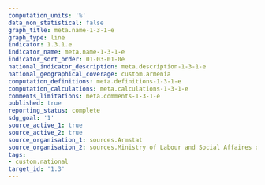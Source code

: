 ```yaml
---
computation_units: '%'
data_non_statistical: false
graph_title: meta.name-1-3-1-e
graph_type: line
indicator: 1.3.1.e
indicator_name: meta.name-1-3-1-e
indicator_sort_order: 01-03-01-0e
national_indicator_description: meta.description-1-3-1-e
national_geographical_coverage: custom.armenia
computation_definitions: meta.definitions-1-3-1-e
computation_calculations: meta.calculations-1-3-1-e
comments_limitations: meta.comments-1-3-1-e
published: true
reporting_status: complete
sdg_goal: '1'
source_active_1: true
source_active_2: true
source_organisation_1: sources.Armstat
source_organisation_2: sources.Ministry of Labour and Social Affaires of RA
tags:
- custom.national
target_id: '1.3'
---
```

